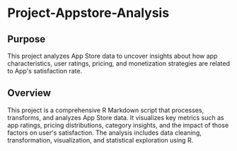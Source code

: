 # Project-Appstore-Analysis
## Purpose
This project analyzes App Store data to uncover insights about how app characteristics, user ratings, pricing, and monetization strategies are related to App's satisfaction rate.

## Overview
This project is a comprehensive R Markdown script that processes, transforms, and analyzes App Store data. It visualizes key metrics such as app ratings, pricing distributions, category insights, and the impact of those factors on user's satisfaction. The analysis includes data cleaning, transformation, visualization, and statistical exploration using R.

